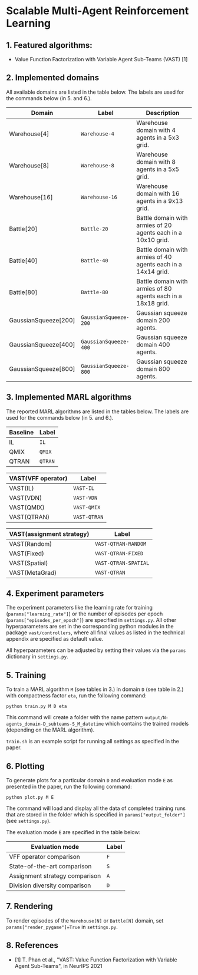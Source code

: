 # Scalable Multi-Agent Reinforcement Learning

## 1. Featured algorithms:

- Value Function Factorization with Variable Agent Sub-Teams (VAST) [1]

## 2. Implemented domains

All available domains are listed in the table below. The labels are used for the commands below (in 5. and 6.).

| Domain   		| Label            | Description                                                       |
|---------------|------------------|-------------------------------------------------------------------|
| Warehouse[4]  | `Warehouse-4`    | Warehouse domain with 4 agents in a 5x3 grid.					   |
| Warehouse[8]  | `Warehouse-8`    | Warehouse domain with 8 agents in a 5x5 grid. 					   |
| Warehouse[16] | `Warehouse-16`   | Warehouse domain with 16 agents in a 9x13 grid. 				   |
| Battle[20]    | `Battle-20`      | Battle domain with armies of 20 agents each in a 10x10 grid.      |
| Battle[40]    | `Battle-40`      | Battle domain with armies of 40 agents each in a 14x14 grid.      |
| Battle[80]    | `Battle-80`      | Battle domain with armies of 80 agents each in a 18x18 grid.      |
| GaussianSqueeze[200]    | `GaussianSqueeze-200` | Gaussian squeeze domain 200 agents.                |
| GaussianSqueeze[400]    | `GaussianSqueeze-400` | Gaussian squeeze domain 400 agents.                |
| GaussianSqueeze[800]    | `GaussianSqueeze-800` | Gaussian squeeze domain 800 agents.                |

## 3. Implemented MARL algorithms

The reported MARL algorithms are listed in the tables below. The labels are used for the commands below (in 5. and 6.).

| Baseline        | Label                  |
|-----------------|------------------------|
| IL              | `IL`                   |
| QMIX            | `QMIX`                 |
| QTRAN           | `QTRAN`                |

| VAST(VFF operator) | Label                  |
|--------------------|------------------------|
| VAST(IL)           | `VAST-IL`              |
| VAST(VDN)          | `VAST-VDN`         	  |
| VAST(QMIX)         | `VAST-QMIX`            |
| VAST(QTRAN)        | `VAST-QTRAN`     	  |

| VAST(assignment strategy) | Label                     |
|---------------------------|---------------------------|
| VAST(Random)              | `VAST-QTRAN-RANDOM`       |
| VAST(Fixed)               | `VAST-QTRAN-FIXED`        |
| VAST(Spatial)             | `VAST-QTRAN-SPATIAL`      |
| VAST(MetaGrad)            | `VAST-QTRAN`              |

## 4. Experiment parameters

The experiment parameters like the learning rate for training (`params["learning_rate"]`) or the number of episodes per epoch (`params["episodes_per_epoch"]`) are specified in `settings.py`. All other hyperparameters are set in the corresponding python modules in the package `vast/controllers`, where all final values as listed in the technical appendix are specified as default value.

All hyperparameters can be adjusted by setting their values via the `params` dictionary in `settings.py`.

## 5. Training

To train a MARL algorithm `M` (see tables in 3.) in domain `D` (see table in 2.) with compactness factor `eta`, run the following command:

    python train.py M D eta

This command will create a folder with the name pattern `output/N-agents_domain-D_subteams-S_M_datetime` which contains the trained models (depending on the MARL algorithm).

`train.sh` is an example script for running all settings as specified in the paper.

## 6. Plotting

To generate plots for a particular domain `D` and evaluation mode `E` as presented in the paper, run the following command:

    python plot.py M E

The command will load and display all the data of completed training runs that are stored in the folder which is specified in `params["output_folder"]` (see `settings.py`).

The evaluation mode `E` are specified in the table below:

| Evaluation mode                | Label |
|--------------------------------|-------|
| VFF operator comparison        | `F`   |
| State-of-the-art comparison    | `S`   |
| Assignment strategy comparison | `A`   |
| Division diversity comparison  | `D`   |

## 7. Rendering

To render episodes of the `Warehouse[N]` or `Battle[N]` domain, set `params["render_pygame"]=True` in `settings.py`.

## 8. References

- [1] T. Phan et al., "VAST: Value Function Factorization with Variable Agent Sub-Teams", in NeurIPS 2021
